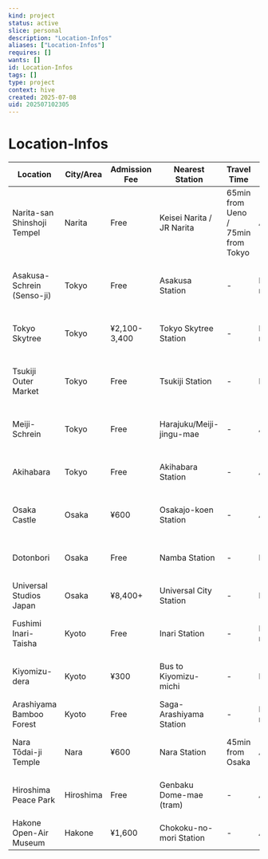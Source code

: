 ```yaml
---
kind: project
status: active
slice: personal
description: "Location-Infos"
aliases: ["Location-Infos"]
requires: []
wants: []
id: Location-Infos
tags: []
type: project
context: hive
created: 2025-07-08
uid: 202507102305
---
```


# Location-Infos

| Location | City/Area | Admission Fee | Nearest Station | Travel Time | Best Time | Notes |
|----------|-----------|---------------|-----------------|-------------|-----------|-------|
| Narita-san Shinshoji Tempel | Narita | Free | Keisei Narita / JR Narita | 65min from Ueno / 75min from Tokyo | Any time | 10min walk from station |
| Asakusa-Schrein (Senso-ji) | Tokyo | Free | Asakusa Station | - | Early morning | Senso-ji temple complex, Kaminari-mon gate |
| Tokyo Skytree | Tokyo | ¥2,100-3,400 | Tokyo Skytree Station | - | Early morning | Best visibility, shopping center |
| Tsukiji Outer Market | Tokyo | Free | Tsukiji Station | - | Morning | Old fish market, many shops and food |
| Meiji-Schrein | Tokyo | Free | Harajuku/Meiji-jingu-mae | - | Any time | Forest path access to shrine |
| Akihabara | Tokyo | Free | Akihabara Station | - | Any time | Electric Town, shops and cafes |
| Osaka Castle | Osaka | ¥600 | Osakajo-koen Station | - | Any time | Castle and park, top floor great view |
| Dotonbori | Osaka | Free | Namba Station | - | Evening | Ebisubashi Bridge, Glico Man sign |
| Universal Studios Japan | Osaka | ¥8,400+ | Universal City Station | - | Full day | Theme park |
| Fushimi Inari-Taisha | Kyoto | Free | Inari Station | - | Early morning | Torii gate path, avoid crowds |
| Kiyomizu-dera | Kyoto | ¥300 | Bus to Kiyomizu-michi | - | Early/late | Very crowded but worth the view |
| Arashiyama Bamboo Forest | Kyoto | Free | Saga-Arashiyama Station | - | Early morning | Bamboo grove |
| Nara Tōdai-ji Temple | Nara | ¥600 | Nara Station | 45min from Osaka | Any time | Giant Buddha statue, deer park |
| Hiroshima Peace Park | Hiroshima | Free | Genbaku Dome-mae (tram) | - | Any time | Peace Memorial and museum |
| Hakone Open-Air Museum | Hakone | ¥1,600 | Chokoku-no-mori Station | - | Any time | Outdoor sculpture museum |
